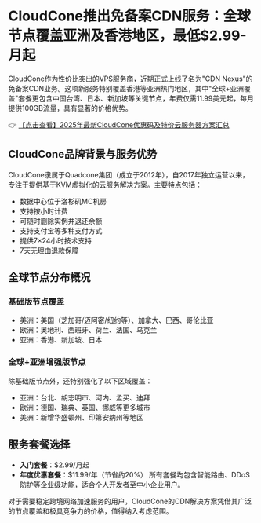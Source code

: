 # CloudCone推出免备案CDN服务：全球节点覆盖亚洲及香港地区，最低$2.99-月起

CloudCone作为性价比突出的VPS服务商，近期正式上线了名为"CDN Nexus"的免备案CDN业务。这项新服务特别覆盖香港等亚洲热门地区，其中"全球+亚洲覆盖"套餐更包含中国台湾、日本、新加坡等关键节点，年费仅需11.99美元起，每月提供100GB流量，具有显著的价格优势。

👉 [【点击查看】2025年最新CloudCone优惠码及特价云服务器方案汇总](https://bit.ly/Cloudcone)

## CloudCone品牌背景与服务优势
CloudCone隶属于Quadcone集团（成立于2012年），自2017年独立运营以来，专注于提供基于KVM虚拟化的云服务解决方案。主要特点包括：
- 数据中心位于洛杉矶MC机房
- 支持按小时计费
- 可随时删除实例并退还余额
- 支持支付宝等多种支付方式
- 提供7×24小时技术支持
- 7天无理由退款保障

## 全球节点分布概况
### 基础版节点覆盖
- 美洲：美国（芝加哥/迈阿密/纽约等）、加拿大、巴西、哥伦比亚
- 欧洲：奥地利、西班牙、荷兰、法国、乌克兰
- 亚洲：香港、新加坡、日本

### 全球+亚洲增强版节点
除基础版节点外，还特别强化了以下区域覆盖：
- 亚洲：台北、胡志明市、河内、孟买、迪拜
- 欧洲：德国、瑞典、英国、挪威等更多城市
- 美洲：新增华盛顿州、印第安纳州等地区

## 服务套餐选择
- **入门套餐**：$2.99/月起
- **年度优惠套餐**：$11.99/年（节省约20%）
所有套餐均包含智能路由、DDoS防护等企业级功能，适合个人开发者至中小企业用户。

对于需要稳定跨境网络加速服务的用户，CloudCone的CDN解决方案凭借其广泛的节点覆盖和极具竞争力的价格，值得纳入考虑范围。